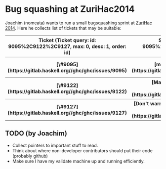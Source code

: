 # Bug squashing at ZuriHac2014


Joachim (nomeata) wants to run a small bugsquashing sprint at [ ZuriHac 2014](http://www.haskell.org/haskellwiki/ZuriHac2014/Projects). Here he collects list of tickets that may be suitable:

<table><tr><th>Ticket (Ticket query: id: 9095%2C9122%2C9127, max: 0, desc: 1, order: id)</th>
<th>Summary (Ticket query: id: 9095%2C9122%2C9127, max: 0, order: summary)</th>
<th>Owner (Ticket query: id: 9095%2C9122%2C9127, max: 0, order: owner)</th>
<th>Type (Ticket query: id: 9095%2C9122%2C9127, max: 0, order: type)</th>
<th>Status (Ticket query: id: 9095%2C9122%2C9127, max: 0, order: status)</th>
<th>Priority (Ticket query: id: 9095%2C9122%2C9127, max: 0, order: priority)</th>
<th>Milestone (Ticket query: id: 9095%2C9122%2C9127, max: 0, order: milestone)</th></tr>
<tr><th>[\#9095](https://gitlab.haskell.org//ghc/ghc/issues/9095)</th>
<th>[make sdist picks up test files](https://gitlab.haskell.org//ghc/ghc/issues/9095)</th>
<th>thomie</th>
<th>
                      
                      
                      
                      
                      
                      
                      
                      
                      bug
                    </th>
<th>
                      
                      
                      
                      
                      
                      
                      
                      
                      closed
                    </th>
<th>
                      
                      
                      
                      
                      
                      
                      
                      
                      low
                    </th>
<th>[8.2.1](/trac/ghc/milestone/8.2.1)</th></tr>
<tr><th>[\#9122](https://gitlab.haskell.org//ghc/ghc/issues/9122)</th>
<th>[Make Lint check for bad uses of \`unsafeCoerce\`](https://gitlab.haskell.org//ghc/ghc/issues/9122)</th>
<th>qnikst</th>
<th>
                      
                      
                      
                      
                      
                      
                      
                      
                      bug
                    </th>
<th>
                      
                      
                      
                      
                      
                      
                      
                      
                      closed
                    </th>
<th>
                      
                      
                      
                      
                      
                      
                      
                      
                      normal
                    </th>
<th>[8.0.1](/trac/ghc/milestone/8.0.1)</th></tr>
<tr><th>[\#9127](https://gitlab.haskell.org//ghc/ghc/issues/9127)</th>
<th>[Don't warn about pattern-bindings of the form \`let !_ = rhs\`](https://gitlab.haskell.org//ghc/ghc/issues/9127)</th>
<th></th>
<th>
                      
                      
                      
                      
                      
                      
                      
                      
                      bug
                    </th>
<th>
                      
                      
                      
                      
                      
                      
                      
                      
                      closed
                    </th>
<th>
                      
                      
                      
                      
                      
                      
                      
                      
                      normal
                    </th>
<th></th></tr></table>

## TODO (by Joachim)

- Collect pointers to important stuff to read.
- Think about where non-developer contributors should put their code (probably github)
- Make sure I have my validate machine up and running efficiently.
